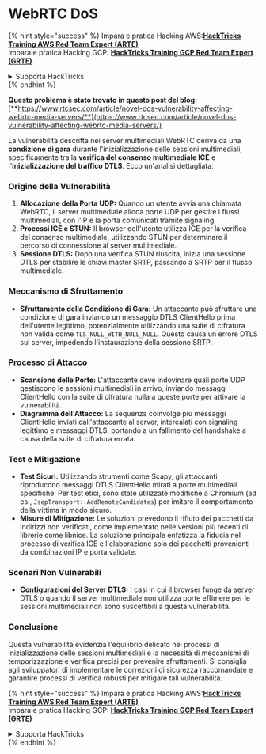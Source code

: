 # WebRTC DoS

{% hint style="success" %}
Impara e pratica Hacking AWS:<img src="../../.gitbook/assets/arte.png" alt="" data-size="line">[**HackTricks Training AWS Red Team Expert (ARTE)**](https://training.hacktricks.xyz/courses/arte)<img src="../../.gitbook/assets/arte.png" alt="" data-size="line">\
Impara e pratica Hacking GCP: <img src="../../.gitbook/assets/grte.png" alt="" data-size="line">[**HackTricks Training GCP Red Team Expert (GRTE)**<img src="../../.gitbook/assets/grte.png" alt="" data-size="line">](https://training.hacktricks.xyz/courses/grte)

<details>

<summary>Supporta HackTricks</summary>

* Controlla i [**piani di abbonamento**](https://github.com/sponsors/carlospolop)!
* **Unisciti al** 💬 [**gruppo Discord**](https://discord.gg/hRep4RUj7f) o al [**gruppo telegram**](https://t.me/peass) o **seguici** su **Twitter** 🐦 [**@hacktricks\_live**](https://twitter.com/hacktricks\_live)**.**
* **Condividi trucchi di hacking inviando PR ai** [**HackTricks**](https://github.com/carlospolop/hacktricks) e [**HackTricks Cloud**](https://github.com/carlospolop/hacktricks-cloud) repos di github.

</details>
{% endhint %}

**Questo problema è stato trovato in questo post del blog:** [**https://www.rtcsec.com/article/novel-dos-vulnerability-affecting-webrtc-media-servers/**](https://www.rtcsec.com/article/novel-dos-vulnerability-affecting-webrtc-media-servers/)

La vulnerabilità descritta nei server multimediali WebRTC deriva da una **condizione di gara** durante l'inizializzazione delle sessioni multimediali, specificamente tra la **verifica del consenso multimediale ICE** e l'**inizializzazione del traffico DTLS**. Ecco un'analisi dettagliata:

### Origine della Vulnerabilità

1. **Allocazione della Porta UDP:** Quando un utente avvia una chiamata WebRTC, il server multimediale alloca porte UDP per gestire i flussi multimediali, con l'IP e la porta comunicati tramite signaling.
2. **Processi ICE e STUN:** Il browser dell'utente utilizza ICE per la verifica del consenso multimediale, utilizzando STUN per determinare il percorso di connessione al server multimediale.
3. **Sessione DTLS:** Dopo una verifica STUN riuscita, inizia una sessione DTLS per stabilire le chiavi master SRTP, passando a SRTP per il flusso multimediale.

### Meccanismo di Sfruttamento

* **Sfruttamento della Condizione di Gara:** Un attaccante può sfruttare una condizione di gara inviando un messaggio DTLS ClientHello prima dell'utente legittimo, potenzialmente utilizzando una suite di cifratura non valida come `TLS_NULL_WITH_NULL_NULL`. Questo causa un errore DTLS sul server, impedendo l'instaurazione della sessione SRTP.

### Processo di Attacco

* **Scansione delle Porte:** L'attaccante deve indovinare quali porte UDP gestiscono le sessioni multimediali in arrivo, inviando messaggi ClientHello con la suite di cifratura nulla a queste porte per attivare la vulnerabilità.
* **Diagramma dell'Attacco:** La sequenza coinvolge più messaggi ClientHello inviati dall'attaccante al server, intercalati con signaling legittimo e messaggi DTLS, portando a un fallimento del handshake a causa della suite di cifratura errata.

### Test e Mitigazione

* **Test Sicuri:** Utilizzando strumenti come Scapy, gli attaccanti riproducono messaggi DTLS ClientHello mirati a porte multimediali specifiche. Per test etici, sono state utilizzate modifiche a Chromium (ad es., `JsepTransport::AddRemoteCandidates`) per imitare il comportamento della vittima in modo sicuro.
* **Misure di Mitigazione:** Le soluzioni prevedono il rifiuto dei pacchetti da indirizzi non verificati, come implementato nelle versioni più recenti di librerie come libnice. La soluzione principale enfatizza la fiducia nel processo di verifica ICE e l'elaborazione solo dei pacchetti provenienti da combinazioni IP e porta validate.

### Scenari Non Vulnerabili

* **Configurazioni del Server DTLS:** I casi in cui il browser funge da server DTLS o quando il server multimediale non utilizza porte effimere per le sessioni multimediali non sono suscettibili a questa vulnerabilità.

### Conclusione

Questa vulnerabilità evidenzia l'equilibrio delicato nei processi di inizializzazione delle sessioni multimediali e la necessità di meccanismi di temporizzazione e verifica precisi per prevenire sfruttamenti. Si consiglia agli sviluppatori di implementare le correzioni di sicurezza raccomandate e garantire processi di verifica robusti per mitigare tali vulnerabilità.

{% hint style="success" %}
Impara e pratica Hacking AWS:<img src="../../.gitbook/assets/arte.png" alt="" data-size="line">[**HackTricks Training AWS Red Team Expert (ARTE)**](https://training.hacktricks.xyz/courses/arte)<img src="../../.gitbook/assets/arte.png" alt="" data-size="line">\
Impara e pratica Hacking GCP: <img src="../../.gitbook/assets/grte.png" alt="" data-size="line">[**HackTricks Training GCP Red Team Expert (GRTE)**<img src="../../.gitbook/assets/grte.png" alt="" data-size="line">](https://training.hacktricks.xyz/courses/grte)

<details>

<summary>Supporta HackTricks</summary>

* Controlla i [**piani di abbonamento**](https://github.com/sponsors/carlospolop)!
* **Unisciti al** 💬 [**gruppo Discord**](https://discord.gg/hRep4RUj7f) o al [**gruppo telegram**](https://t.me/peass) o **seguici** su **Twitter** 🐦 [**@hacktricks\_live**](https://twitter.com/hacktricks\_live)**.**
* **Condividi trucchi di hacking inviando PR ai** [**HackTricks**](https://github.com/carlospolop/hacktricks) e [**HackTricks Cloud**](https://github.com/carlospolop/hacktricks-cloud) repos di github.

</details>
{% endhint %}
